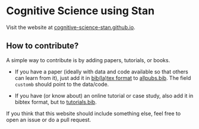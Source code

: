 # Cognitive Science using Stan

Visit the website at [cognitive-science-stan.github.io](https://cognitive-science-stan.github.io/).

## How to contribute?

A simple way to contribute is by adding papers, tutorials, or books.

- If you have a paper (ideally with data and code available so that others can learn from it), just add it in [bib(la)tex format](https://en.wikipedia.org/wiki/BibTeX) to [allpubs.bib](content/allpubs.bib). The field `customb` should point to the data/code.

- If you have (or know about) an online tutorial or case study, also add it in bibtex format, but to [tutorials.bib](content/tutorials.bib).

If you think that this website should include something else, feel free to open an issue or do a pull request.


